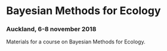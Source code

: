# Bayesian Methods for Ecology

### Auckland, 6-8 november 2018

Materials for a course on Bayesian Methods for Ecology.
